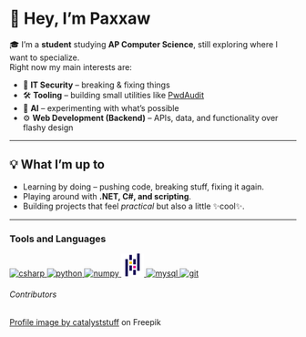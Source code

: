 # 👋 Hey, I’m Paxxaw  

🎓 I’m a **student** studying **AP Computer Science**, still exploring where I want to specialize.  
Right now my main interests are:  

- 🔐 **IT Security** – breaking & fixing things  
- 🛠 **Tooling** – building small utilities like [PwdAudit](https://github.com/Paxxaw/PwdAudit)  
- 🤖 **AI** – experimenting with what’s possible  
- ⚙️ **Web Development (Backend)** – APIs, data, and functionality over flashy design  

---

## 💡 What I’m up to  
- Learning by doing – pushing code, breaking stuff, fixing it again.  
- Playing around with **.NET, C#, and scripting**.  
- Building projects that feel *practical* but also a little ✨cool✨.  

---

<!--
## 📊 GitHub Stats  
![Paxxaw's GitHub stats](https://github-readme-stats.vercel.app/api?username=Paxxaw&show_icons=true&theme=radical)  



## 📫 Let’s connect  
- GitHub: [@Paxxaw](https://github.com/Paxxaw)  
<!-- - Discord: yourUsername#1234 -->
<!-- - LinkedIn: [Your Name](#) -->
<!-- - Personal Site: [paxon.dk](#) -->




<h3 align='left'>Tools and Languages</h3>
<p align='left'>
 <a href="https://learn.microsoft.com/en-us/dotnet/csharp/" target="_blank" rel="noreferrer">
  <img src="https://www.vectorlogo.zone/logos/dotnet/dotnet-icon.svg" alt="csharp" width="40" height="40"/>
</a>

<a href="https://www.python.org/" target='_blank' rel='noreferrer'>
<img src='https://www.vectorlogo.zone/logos/python/python-icon.svg' alt="python" width="40" height="40"/>
</a> 
<a href="https://numpy.org/" target='_blank' rel='noreferrer'>
<img src='https://www.vectorlogo.zone/logos/numpy/numpy-icon.svg' alt="numpy" width="40" height="40"/>
</a>
<a href="https://pandas.pydata.org/" target='_blank' rel='noreferrer'>
<img src='https://raw.githubusercontent.com/devicons/devicon/master/icons/pandas/pandas-original.svg' alt="pandas" width="40" height="40"/>
</a>
<a href="https://www.mysql.com" target='_blank' rel='noreferrer'>
<img src='https://www.vectorlogo.zone/logos/mysql/mysql-icon.svg' alt="mysql" width="40" height="40"/>
</a>
<a href="https://git-scm.com/" target='_blank' rel='noreferrer'>
<img src='https://www.vectorlogo.zone/logos/git-scm/git-scm-icon.svg' alt="git" width="40" height="40"/>
</a>

</p>

<h6>Contributors</h6>
<a href="https://www.freepik.com/free-vector/cute-man-working-computer-with-coffee-cartoon-vector-icon-illustration-people-technology-icon-concept-isolated-premium-vector-flat-cartoon-style_20188201.htm#query=computer%20cartoon&position=0&from_view=keyword&track=ais">Profile image by catalyststuff</a> on Freepik
